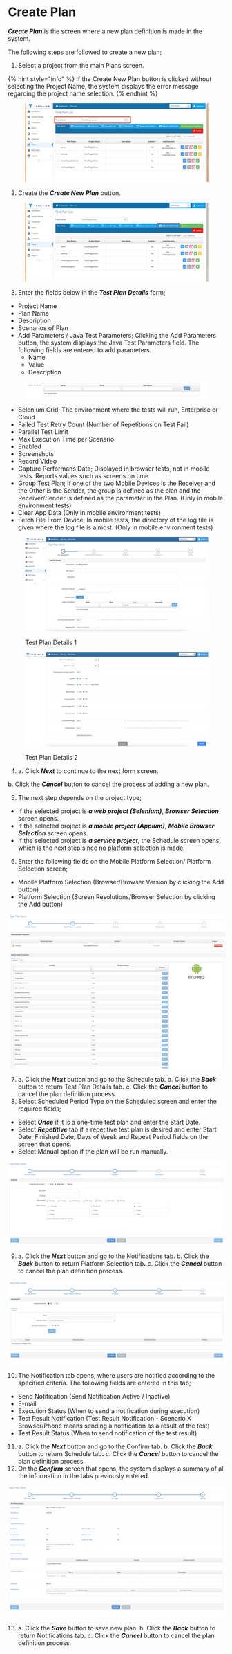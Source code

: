 # Create Plan

_**Create Plan**_ is the screen where a new plan definition is made in the system.

The following steps are followed to create a new plan;

1. Select a project from the main Plans screen.

{% hint style="info" %}
If the Create New Plan button is clicked without selecting the Project Name, the system displays the error message regarding the project name selection.
{% endhint %}

<figure><img src="../../.gitbook/assets/Screenshot 2025-03-04 at 14.48.19.png" alt=""><figcaption></figcaption></figure>

2. Create the _**Create New Plan**_ button.

<figure><img src="../../.gitbook/assets/Screenshot 2025-03-04 at 14.50.04.png" alt=""><figcaption></figcaption></figure>

3. Enter the fields below in the _**Test Plan Details**_ form;

* Project Name
* Plan Name
* Description
* Scenarios of Plan
* Add Parameters / Java Test Parameters; Clicking the Add Parameters button, the system displays the Java Test Parameters field. The following fields are entered to add parameters.
  * Name
  * Value
  * Description

<figure><img src="../../.gitbook/assets/image.png" alt=""><figcaption></figcaption></figure>

* Selenium Grid; The environment where the tests will run, Enterprise or Cloud
* Failed Test Retry Count (Number of Repetitions on Test Fail)
* Parallel Test Limit
* Max Execution Time per Scenario
* Enabled
* Screenshots
* Record Video
* Capture Performans Data; Displayed in browser tests, not in mobile tests. Reports values such as screens on time
* Group Test Plan; If one of the two Mobile Devices is the Receiver and the Other is the Sender, the group is defined as the plan and the Receiver/Sender is defined as the parameter in the Plan. (Only in mobile environment tests)
* Clear App Data (Only in mobile environment tests)
* Fetch File From Device; In mobile tests, the directory of the log file is given where the log file is almost. (Only in mobile environment tests)

<figure><img src="../../.gitbook/assets/Screenshot 2025-03-04 at 14.56.32.png" alt=""><figcaption><p>Test Plan Details 1</p></figcaption></figure>

<figure><img src="../../.gitbook/assets/Screenshot 2025-03-04 at 14.56.20.png" alt=""><figcaption><p>Test Plan Details 2</p></figcaption></figure>



4. a. Click _**Next**_ to continue to the next form screen.

&#x20;       b. Click the _**Cancel**_ button to cancel the process of adding a new plan.

5. The next step depends on the project type;

* If the selected project is _**a web project (Selenium)**_,  _**Browser Selection**_ screen opens.&#x20;
* If the selected project is _**a mobile project (Appium)**_, _**Mobile Browser Selection**_ screen opens.
* If the selected project is _**a service project**_, the Schedule screen opens, which is the              next step since no platform selection is made.

6. Enter the following fields on the Mobile Platform Selection/ Platform Selection screen;

* Mobile Platform Selection (Browser/Browser Version by clicking the Add button)&#x20;
* Platform Selection (Screen Resolutions/Browser Selection by clicking the Add button)

![](../../.gitbook/assets/TestPlanForm-MobileSelection.png)



7. a. Click the _**Next**_ button and go to the Schedule tab.                                                                        b. Click the _**Back**_ button to return Test Plan Details ta&#x62;**.**                                                                    c. Click the _**Cancel**_ button to cancel the plan definition process.
8. Select Scheduled Period Type on the Scheduled screen and enter the required fields;

* Select _**Once**_ if it is a one-time test plan and enter the Start Date.&#x20;
* Select _**Repetitive**_ tab if a repetitive test plan is desired and enter Start Date, Finished Date, Days of Week and Repeat Period fields on the screen that opens.&#x20;
* Select Manual option if the plan will be run manually.

![](../../.gitbook/assets/TestPlanForm-Schedule.png)

9. a. Click the _**Next**_ button and go to the Notifications tab.                                                                        b. Click the _**Back**_ button to return Platform Selection ta&#x62;**.**                                                                    c. Click the _**Cancel**_ button to cancel the plan definition process.



![](../../.gitbook/assets/TestPlanForm-Notification.png)

10. The Notification tab opens, where users are notified according to the specified criteria. The following fields are entered in this tab;

* Send Notification (Send Notification Active / Inactive)
* E-mail
* Execution Status (When to send a notification during execution)
* Test Result Notification (Test Result Notification - Scenario X Browser/Phone means sending a notification as a result of the test)
* Test Result Status  (When to send notification of the test result)

11. a. Click the _**Next**_ button and go to the Confirm tab.                                                                        b. Click the _**Back**_ button to return Schedule ta&#x62;**.**                                                                    c. Click the _**Cancel**_ button to cancel the plan definition process.
12. On the _**Confirm**_ screen that opens, the system displays a summary of all the information in the tabs previously entered.

![](../../.gitbook/assets/TestPlanForm-Confirm.png)

13. a. Click the _**Save**_ button to save new plan.                                                                                   b. Click the _**Back**_ button to return Notifications ta&#x62;**.**                                                                    c. Click the _**Cancel**_ button to cancel the plan definition process.




